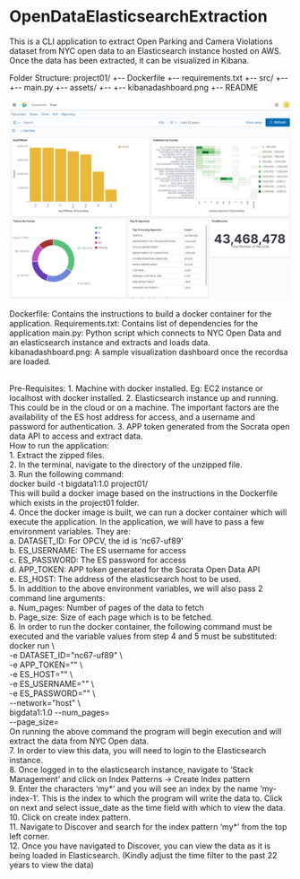 # OpenDataElasticsearchExtraction

This is a CLI application to extract Open Parking and Camera
Violations dataset from NYC open data to an Elasticsearch instance
hosted on AWS. Once the data has been extracted, it can be visualized
in Kibana.<br>

Folder Structure:
project01/
+-- Dockerfile
+-- requirements.txt
+-- src/
+-- +-- main.py
+-- assets/
+-- +-- kibanadashboard.png
+-- README

![alt text](https://github.com/iaugustine/OpenDataElasticsearchExtraction/blob/main/project01/assets/kibanadashboard.png?raw=true)

Dockerfile: Contains the instructions to build a docker container for the application.
Requirements.txt: Contains list of dependencies for the application
main.py: Python script which connects to NYC Open Data and an elasticsearch instance and extracts and loads data.
kibanadashboard.png: A sample visualization dashboard once the recordsa are loaded.

<br>
Pre-Requisites:
1. Machine with docker installed. Eg: EC2 instance or localhost with
docker installed.
2. Elasticsearch instance up and running. This could be in the cloud
or on a machine. The important factors are the availability of
the ES host address for access, and a username and password for
authentication.
3. APP token generated from the Socrata open data API to access and
extract data.
<br>
How to run the application:
<br>
1. Extract the zipped files.<br>
2. In the terminal, navigate to the directory of the unzipped file.<br>
3. Run the following command:<br>
docker build -t bigdata1:1.0 project01/<br>
This will build a docker image based on the instructions in the
Dockerfile which exists in the project01 folder.<br>
4. Once the docker image is built, we can run a docker container
which will execute the application. In the application, we will
have to pass a few environment variables. They are:<br>
a. DATASET_ID: For OPCV, the id is ‘nc67-uf89’<br>
b. ES_USERNAME: The ES username for access<br>
c. ES_PASSWORD: The ES password for access<br>
d. APP_TOKEN: APP token generated for the Socrata Open Data API<br>
e. ES_HOST: The address of the elasticsearch host to be used.<br>
5. In addition to the above environment variables, we will also pass
2 command line arguments:<br>
a. Num_pages: Number of pages of the data to fetch<br>
b. Page_size: Size of each page which is to be fetched.<br>
6. In order to run the docker container, the following command must
be executed and the variable values from step 4 and 5 must be
substituted:<br>
docker run \<br>
-e DATASET_ID="nc67-uf89" \<br>
-e APP_TOKEN="<YOUR APP_TOKEN>" \<br>
-e ES_HOST="<YOUR ES HOST>" \<br>
-e ES_USERNAME="<USER ID>" \<br>
-e ES_PASSWORD="<PASSWORD>" \<br>
--network="host" \<br>
bigdata1:1.0 --num_pages=<NUMBER OF PAGES NEEDED><br>
--page_size=<REQUIRED PAGE SIZE><br>
On running the above command the program will begin execution and
will extract the data from NYC Open data.<br>
7. In order to view this data, you will need to login to the
Elasticsearch instance.<br>
8. Once logged in to the elasticsearch instance, navigate to ‘Stack
Management’ and click on Index Patterns -> Create Index pattern<br>
9. Enter the characters ‘my*’ and you will see an index by the name
‘my-index-1’. This is the index to which the program will write
the data to. Click on next and select issue_date as the time
field with which to view the data.<br>
10. Click on create index pattern.<br>
11. Navigate to Discover and search for the index pattern ‘my*’
from the top left corner.<br>
12. Once you have navigated to Discover, you can view the data as
it is being loaded in Elasticsearch. (Kindly adjust the time
filter to the past 22 years to view the data)<br>
